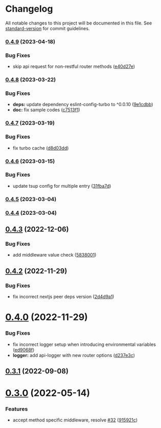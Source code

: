 # Changelog

All notable changes to this project will be documented in this file. See [standard-version](https://github.com/conventional-changelog/standard-version) for commit guidelines.

### [0.4.9](https://github.com/Howard86/next-api-handler/compare/v0.4.8...v0.4.9) (2023-04-18)

### Bug Fixes

- skip api request for non-restful router methods ([e40d27e](https://github.com/Howard86/next-api-handler/commit/e40d27e47fab32ba62c05df63a369e8d1c47f567))

### [0.4.8](https://github.com/Howard86/next-api-handler/compare/v0.4.7...v0.4.8) (2023-03-22)

### Bug Fixes

- **deps:** update dependency eslint-config-turbo to ^0.0.10 ([9e1cdbb](https://github.com/Howard86/next-api-handler/commit/9e1cdbbb6c6993639f38842055b2f770fc6476f2))
- **doc:** fix sample codes ([c7513f1](https://github.com/Howard86/next-api-handler/commit/c7513f1adb3a65f71ae7ef48444bbc519b5198f6))

### [0.4.7](https://github.com/Howard86/next-api-handler/compare/v0.4.6...v0.4.7) (2023-03-19)

### Bug Fixes

- fix turbo cache ([d8d03dd](https://github.com/Howard86/next-api-handler/commit/d8d03dd4dd4c053f12281c169d65d62362909879))

### [0.4.6](https://github.com/Howard86/next-api-handler/compare/v0.4.5...v0.4.6) (2023-03-15)

### Bug Fixes

- update tsup config for multiple entry ([31fba7d](https://github.com/Howard86/next-api-handler/commit/31fba7dd4de58beac93177e7dcc3e9193592062e))

### [0.4.5](https://github.com/Howard86/next-api-handler/compare/v0.4.4...v0.4.5) (2023-03-04)

### [0.4.4](https://github.com/Howard86/next-api-handler/compare/v0.4.3...v0.4.4) (2023-03-04)

## [0.4.3](https://github.com/Howard86/next-api-handler/compare/v0.4.2...v0.4.3) (2022-12-06)

### Bug Fixes

- add middleware value check ([5838001](https://github.com/Howard86/next-api-handler/commit/5838001cb55f8a2b503f2220cba7c7a5973921d4))

## [0.4.2](https://github.com/Howard86/next-api-handler/compare/v0.4.0...v0.4.2) (2022-11-29)

### Bug Fixes

- fix incorrect nextjs peer deps version ([2d4d9a1](https://github.com/Howard86/next-api-handler/commit/2d4d9a184a4ad9b2410f08057c4ddb62449efe70))

# [0.4.0](https://github.com/Howard86/next-api-handler/compare/v0.3.1...v0.4.0) (2022-11-29)

### Bug Fixes

- fix incorrect logger setup when introducing environmental variables ([ed9068f](https://github.com/Howard86/next-api-handler/commit/ed9068fed5cefb17388afff2ff1529c7481b7bc2))
- **logger:** add api-logger with new router options ([d237e3c](https://github.com/Howard86/next-api-handler/commit/d237e3ce942487ecb0039379daadb407b726824b))

## [0.3.1](https://github.com/Howard86/next-api-handler/compare/v0.3.0...v0.3.1) (2022-09-08)

# [0.3.0](https://github.com/Howard86/next-api-handler/compare/v0.2.5...v0.3.0) (2022-05-14)

### Features

- accept method specific middleware, resolve [#32](https://github.com/Howard86/next-api-handler/issues/32) ([915921c](https://github.com/Howard86/next-api-handler/commit/915921c734c53a5ddce4251680c8f816f693c122))
